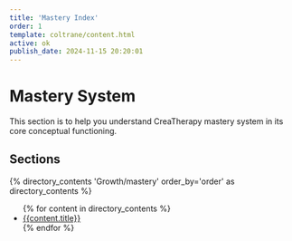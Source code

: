 ```yaml
---
title: 'Mastery Index'
order: 1
template: coltrane/content.html
active: ok
publish_date: 2024-11-15 20:20:01
---
```

# Mastery System

This section is to help you understand CreaTherapy mastery system in its core conceptual functioning.

## Sections
{% directory_contents 'Growth/mastery' order_by='order' as directory_contents %}
<ul class="list-group">
{% for content in directory_contents %}
    <li class="list-group-item list-group-item-primary"><a href="/{{content.slug}}/">{{content.title}}</a></li>
    {% endfor %}
</ul>
